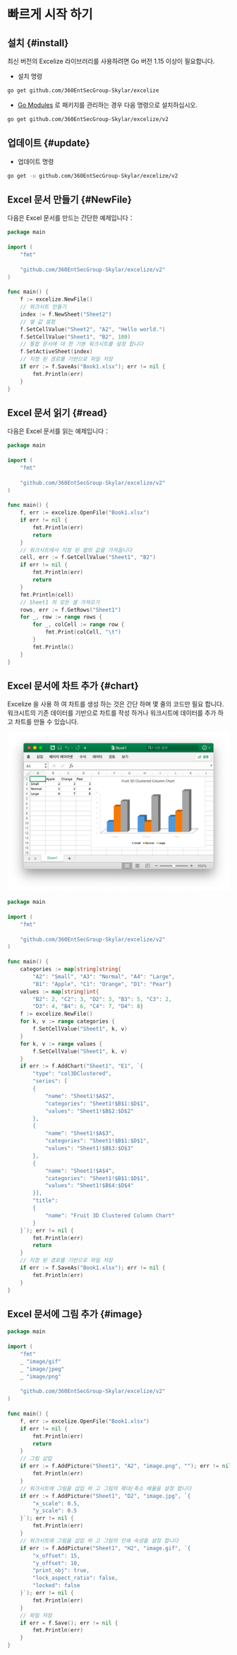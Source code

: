 # 빠르게 시작 하기

## 설치 {#install}

최신 버전의 Excelize 라이브러리를 사용하려면 Go 버전 1.15 이상이 필요합니다.

- 설치 명령

```bash
go get github.com/360EntSecGroup-Skylar/excelize
```

- [Go Modules](https://blog.golang.org/using-go-modules) 로 패키지를 관리하는 경우 다음 명령으로 설치하십시오.

```bash
go get github.com/360EntSecGroup-Skylar/excelize/v2
```

## 업데이트 {#update}

- 업데이트 명령

```bash
go get -u github.com/360EntSecGroup-Skylar/excelize/v2
```

## Excel 문서 만들기 {#NewFile}

다음은 Excel 문서를 만드는 간단한 예제입니다：

```go
package main

import (
    "fmt"

    "github.com/360EntSecGroup-Skylar/excelize/v2"
)

func main() {
    f := excelize.NewFile()
    // 워크시트 만들기
    index := f.NewSheet("Sheet2")
    // 셀 값 설정
    f.SetCellValue("Sheet2", "A2", "Hello world.")
    f.SetCellValue("Sheet1", "B2", 100)
    // 통합 문서에 대 한 기본 워크시트를 설정 합니다
    f.SetActiveSheet(index)
    // 지정 된 경로를 기반으로 파일 저장
    if err := f.SaveAs("Book1.xlsx"); err != nil {
        fmt.Println(err)
    }
}
```

## Excel 문서 읽기 {#read}

다음은 Excel 문서를 읽는 예제입니다：

```go
package main

import (
    "fmt"

    "github.com/360EntSecGroup-Skylar/excelize/v2"
)

func main() {
    f, err := excelize.OpenFile("Book1.xlsx")
    if err != nil {
        fmt.Println(err)
        return
    }
    // 워크시트에서 지정 된 셀의 값을 가져옵니다
    cell, err := f.GetCellValue("Sheet1", "B2")
    if err != nil {
        fmt.Println(err)
        return
    }
    fmt.Println(cell)
    // Sheet1 의 모든 셀 가져오기
    rows, err := f.GetRows("Sheet1")
    for _, row := range rows {
        for _, colCell := range row {
            fmt.Print(colCell, "\t")
        }
        fmt.Println()
    }
}
```

## Excel 문서에 차트 추가 {#chart}

Excelize 을 사용 하 여 차트를 생성 하는 것은 간단 하며 몇 줄의 코드만 필요 합니다. 워크시트의 기존 데이터를 기반으로 차트를 작성 하거나 워크시트에 데이터를 추가 하 고 차트를 만들 수 있습니다.

<p align="center"><img width="769" src="../images/base.png" alt="Excel 문서에서 차트 만들기"></p>

```go
package main

import (
    "fmt"

    "github.com/360EntSecGroup-Skylar/excelize/v2"
)

func main() {
    categories := map[string]string{
        "A2": "Small", "A3": "Normal", "A4": "Large",
        "B1": "Apple", "C1": "Orange", "D1": "Pear"}
    values := map[string]int{
        "B2": 2, "C2": 3, "D2": 3, "B3": 5, "C3": 2,
        "D3": 4, "B4": 6, "C4": 7, "D4": 8}
    f := excelize.NewFile()
    for k, v := range categories {
        f.SetCellValue("Sheet1", k, v)
    }
    for k, v := range values {
        f.SetCellValue("Sheet1", k, v)
    }
    if err := f.AddChart("Sheet1", "E1", `{
        "type": "col3DClustered",
        "series": [
        {
            "name": "Sheet1!$A$2",
            "categories": "Sheet1!$B$1:$D$1",
            "values": "Sheet1!$B$2:$D$2"
        },
        {
            "name": "Sheet1!$A$3",
            "categories": "Sheet1!$B$1:$D$1",
            "values": "Sheet1!$B$3:$D$3"
        },
        {
            "name": "Sheet1!$A$4",
            "categories": "Sheet1!$B$1:$D$1",
            "values": "Sheet1!$B$4:$D$4"
        }],
        "title":
        {
            "name": "Fruit 3D Clustered Column Chart"
        }
    }`); err != nil {
        fmt.Println(err)
        return
    }
    // 지정 된 경로를 기반으로 파일 저장
    if err := f.SaveAs("Book1.xlsx"); err != nil {
        fmt.Println(err)
    }
}
```

## Excel 문서에 그림 추가 {#image}

```go
package main

import (
    "fmt"
    _ "image/gif"
    _ "image/jpeg"
    _ "image/png"

    "github.com/360EntSecGroup-Skylar/excelize/v2"
)

func main() {
    f, err := excelize.OpenFile("Book1.xlsx")
    if err != nil {
        fmt.Println(err)
        return
    }
    // 그림 삽입
    if err := f.AddPicture("Sheet1", "A2", "image.png", ""); err != nil {
        fmt.Println(err)
    }
    // 워크시트에 그림을 삽입 하 고 그림의 확대/축소 배율을 설정 합니다
    if err := f.AddPicture("Sheet1", "D2", "image.jpg", `{
        "x_scale": 0.5,
        "y_scale": 0.5
    }`); err != nil {
        fmt.Println(err)
    }
    // 워크시트에 그림을 삽입 하 고 그림의 인쇄 속성을 설정 합니다
    if err := f.AddPicture("Sheet1", "H2", "image.gif", `{
        "x_offset": 15,
        "y_offset": 10,
        "print_obj": true,
        "lock_aspect_ratio": false,
        "locked": false
    }`); err != nil {
        fmt.Println(err)
    }
    // 파일 저장
    if err = f.Save(); err != nil {
        fmt.Println(err)
    }
}
```